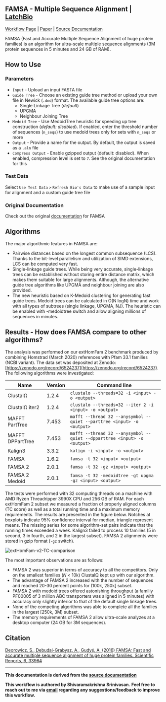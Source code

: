 **FAMSA -** Multiple Sequence Alignment | [LatchBio](https://console.latch.bio/)
---

[Workflow Page](https://console.latch.bio/workflows/67882/) | [Paper](https://www.nature.com/articles/srep33964) | [Source Documentation](https://github.com/refresh-bio/FAMSA/blob/master/README.md)

FAMSA (Fast and Accurate Multiple Sequence Alignment of huge protein families) is an algorithm for ultra-scale multiple sequence alignments (3M protein sequences in 5 minutes and 24 GB of RAM).

## **How to Use**

### **Parameters**

* `Input` - Upload an input FASTA file
* `Guide Tree` - Choose an existing guide tree method or upload your own file in Newick (`.dnd`) format.  The available guide tree options are:
    * Single Linkage Tree (*default*)
    * UPGMA
    * Neighbour Joining Tree
* `Medoid Tree` - Use MedoidTree heuristic for speeding up tree construction (*default: disabled*). If enabled, enter the threshold number of sequences (`n_seqs`) to use medoid trees only for sets with `n_seqs` or more
* `Output` - Provide a name for the output.  By default, the output is saved as a `.aln` file
* `Compress Output` - Enable gzipped output (default: disabled).  When enabled, compression level is set to `7`.  See the original documentation for this

### **Test Data**
Select `Use Test Data` `>` `Refresh Bio's Data` to make use of a sample input for alignment and a custom guide tree file

### **Original Documentation**
Check out the original [documentation](https://github.com/refresh-bio/FAMSA/blob/master/README.md) for FAMSA

## **Algorithms**
The major algorithmic features in FAMSA are:
- Pairwise distances based on the longest common subsequence (LCS). Thanks to the bit-level parallelism and utilization of SIMD extensions, LCS can be computed very fast.
- Single-linkage guide trees. While being very accurate, single-linkage trees can be established without storing entire distance matrix, which makes them suitable for large alignments. Although, the alternative guide tree algorithms like UPGMA and neighbour joining are also provided.
- The new heuristic based on K-Medoid clustering for generating fast guide trees. Medoid trees can be calculated in O(N logN) time and work with all types of subtrees (single linkage, UPGMA, NJ). The heuristic can be enabled with -medoidtree switch and allow aligning millions of sequences in minutes.

## **Results -** How does FAMSA compare to other algorithms?

The analysis was performed on our extHomFam 2 benchmark produced by combining Homstrad (March 2020) references with Pfam 33.1 families (NCBI variant). The data set was deposited at Zenodo: [https://zenodo.org/record/6524237](https://zenodo.org/record/6524237). The following algorithms were investigated:

| Name  | Version  | Command line  |
|---|---|---|
| Clustal&Omega;  | 1.2.4 |  `clustalo --threads=32 -i <input> -o <output>` |
| Clustal&Omega; iter2  | 1.2.4   | `clustalo --threads=32 --iter 2 -i <input> -o <output>` |
| MAFFT PartTree  |  7.453 | `mafft --thread 32 --anysymbol --quiet --parttree <input> -o <output>` |
| MAFFT DPPartTree  |  7.453 |  `mafft --thread 32 --anysymbol --quiet --dpparttree <input> -o <output>` |
| Kalign3 | 3.3.2 | `kalign -i <input> -o <output>` | 
| FAMSA  | 1.6.2  | `famsa -t 32 <input> <output>`  |
| FAMSA 2 | 2.0.1  | `famsa -t 32 -gz <input> <output>`  |
| FAMSA 2 Medoid | 2.0.1  | `famsa -t 32 -medoidtree -gt upgma -gz <input> <output>`  |


The tests were performed with 32 computing threads on a machine with AMD Ryzen Threadripper 3990X CPU and 256 GB of RAM. For each extHomFam 2 subset we measured a fraction of properly aligned columns (TC score) as well as a total running time and a maximum memory requirements. The results are presented in the figure below. Notches at boxplots indicate 95% confidence interval for median, triangle represent means. The missing series for some algorithm-set pairs indicate that the running times exceeded a week. Kalign3 failed to process 10 families (5 in second, 3 in fourth, and 2 in the largest subset). FAMSA 2 alignments were stored in gzip format (`-gz` switch). 

![extHomFam-v2-TC-comparison](https://user-images.githubusercontent.com/14868954/171652224-af88d980-5b49-4dcc-95e7-4de5dc152fb3.png)


The most important observations are as follows: 
* FAMSA 2 was superior in terms of accuracy to all the competitors. Only on the smallest families (*N* < 10k) Clustal&Omega; kept up with our algorithm.
* The advantage of FAMSA 2 increased with the number of sequences and reached 20-30 percent points for (100k, 250k] subset. 
* FAMSA 2 with medoid trees offered astonishing throughput (a familiy PF00005 of 3 million ABC transporters was aligned in 5 minutes) with accuracy only slightly inferior to that of the default single linkage trees.
* None of the competing algorithms was able to complete all the families in the largest [250k, 3M) subset.
* The memory requirements of FAMSA 2 allow ultra-scale analyzes at a desktop computer (24 GB for 3M sequences).

## **Citation**

[Deorowicz, S., Debudaj-Grabysz, A., Gudyś, A. (2016) FAMSA: Fast and accurate multiple sequence alignment of huge protein families. 
Scientific Reports, 6, 33964](https://www.nature.com/articles/srep33964)

---

**This documentation is derived from the [source documentation](https://github.com/refresh-bio/FAMSA/blob/master/README.md)**

**This workflow is authored by Shivaramakrishna Srinivasan.**
**Feel free to reach out to me via [email](mailto:shivaramakrishna.srinivasan@gmail.com) regarding any suggestions/feedback to improve this workflow.**